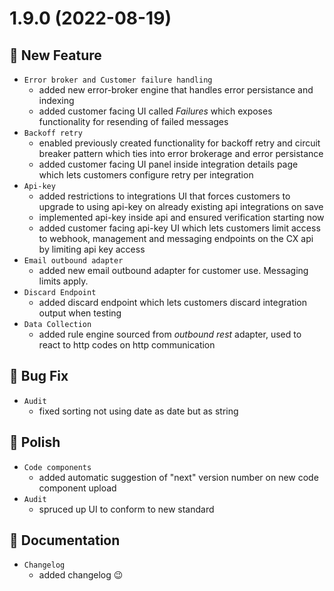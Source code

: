 # 1.9.0 (2022-08-19)

## :rocket: New Feature

- `Error broker and Customer failure handling`
  - added new error-broker engine that handles error persistance and indexing
  - added customer facing UI called *Failures* which exposes functionality for resending of failed messages
- `Backoff retry`
  - enabled previously created functionality for backoff retry and circuit breaker pattern which ties into error brokerage and error persistance
  - added customer facing UI panel inside integration details page which lets customers configure retry per integration
- `Api-key`
  - added restrictions to integrations UI that forces customers to upgrade to using api-key on already existing api integrations on save
  - implemented api-key inside api and ensured verification starting now
  - added customer facing api-key UI which lets customers limit access to webhook, management and messaging endpoints on the CX api by limiting api key access
- `Email outbound adapter`
  - added new email outbound adapter for customer use. Messaging limits apply.
- `Discard Endpoint`
  - added discard endpoint which lets customers discard integration output when testing
- `Data Collection`
  - added rule engine sourced from *outbound rest* adapter, used to react to http codes on http communication

## :bug: Bug Fix

- `Audit`
  - fixed sorting not using date as date but as string

## :nail_care: Polish

- `Code components`
  - added automatic suggestion of "next" version number on new code component upload
- `Audit`
  - spruced up UI to conform to new standard

## :memo: Documentation

- `Changelog`
  - added changelog 😉
